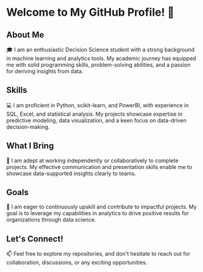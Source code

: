 # Welcome to My GitHub Profile! 👋
## About Me
🎓 I am an enthusiastic Decision Science student with a strong background in machine learning and analytics tools. My academic journey has equipped me with solid programming skills, problem-solving abilities, and a passion for deriving insights from data.

## Skills
💻 I am proficient in Python, scikit-learn, and PowerBI, with experience in SQL, Excel, and statistical analysis. My projects showcase expertise in predictive modeling, data visualization, and a keen focus on data-driven decision-making.

## What I Bring
🚀 I am adept at working independently or collaboratively to complete projects. My effective communication and presentation skills enable me to showcase data-supported insights clearly to teams.

## Goals
🌟 I am eager to continuously upskill and contribute to impactful projects. My goal is to leverage my capabilities in analytics to drive positive results for organizations through data science.

## Let's Connect!
📫 Feel free to explore my repositories, and don't hesitate to reach out for collaboration, discussions, or any exciting opportunities.

